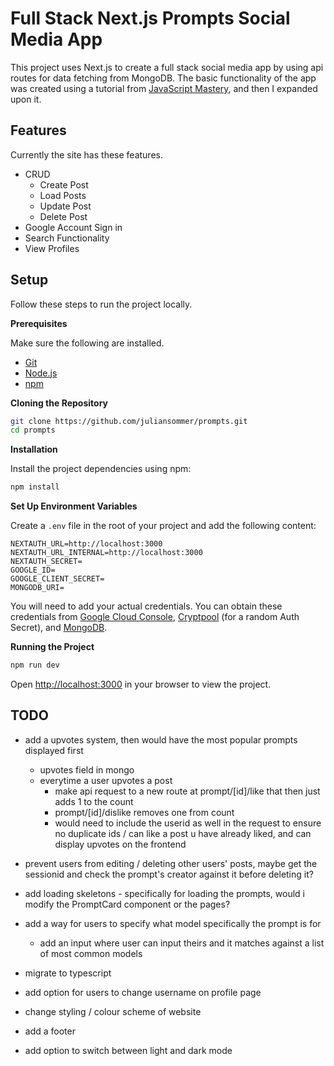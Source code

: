 # Full Stack Next.js Prompts Social Media App

This project uses Next.js to create a full stack social media app by using api routes for data fetching from MongoDB. The basic functionality of the app was created using a tutorial from [JavaScript Mastery](https://www.youtube.com/@javascriptmastery), and then I expanded upon it.

## Features

Currently the site has these features.

- CRUD
  - Create Post
  - Load Posts
  - Update Post
  - Delete Post
- Google Account Sign in
- Search Functionality
- View Profiles

## Setup

Follow these steps to run the project locally.

**Prerequisites**

Make sure the following are installed.

- [Git](https://git-scm.com/)
- [Node.js](https://nodejs.org/en)
- [npm](https://www.npmjs.com/)

**Cloning the Repository**

```bash
git clone https://github.com/juliansommer/prompts.git
cd prompts
```

**Installation**

Install the project dependencies using npm:

```bash
npm install
```

**Set Up Environment Variables**

Create a `.env` file in the root of your project and add the following content:

```env
NEXTAUTH_URL=http://localhost:3000
NEXTAUTH_URL_INTERNAL=http://localhost:3000
NEXTAUTH_SECRET=
GOOGLE_ID=
GOOGLE_CLIENT_SECRET=
MONGODB_URI=
```

You will need to add your actual credentials. You can obtain these credentials from [Google Cloud Console](https://console.cloud.google.com/welcome?rapt=AEjHL4MBaLLneW6OfAHf_zgms1eWZFw1wdy0_KIC4uh1nEqh2m4ojOvrXNlzJ4h7CZTkpiWgcsoHbUvS-FMdCP7WIkaVlPAeU7cnVR6Y0wJHeLMOtU6KAzA&project=promptopia-385410), [Cryptpool](https://www.cryptool.org/en/cto/openssl) (for a random Auth Secret), and [MongoDB](https://www.mongodb.com/).

**Running the Project**

```bash
npm run dev
```

Open [http://localhost:3000](http://localhost:3000) in your browser to view the project.

## TODO

- add a upvotes system, then would have the most popular prompts displayed first

  - upvotes field in mongo
  - everytime a user upvotes a post
    - make api request to a new route at prompt/[id]/like that then just adds 1 to the count
    - prompt/[id]/dislike removes one from count
    - would need to include the userid as well in the request to ensure no duplicate ids / can like a post u have already liked, and can display upvotes on the frontend

- prevent users from editing / deleting other users' posts, maybe get the sessionid and check the prompt's creator against it before deleting it?

- add loading skeletons - specifically for loading the prompts, would i modify the PromptCard component or the pages?

- add a way for users to specify what model specifically the prompt is for

  - add an input where user can input theirs and it matches against a list of most common models

- migrate to typescript

- add option for users to change username on profile page

- change styling / colour scheme of website

- add a footer

- add option to switch between light and dark mode
